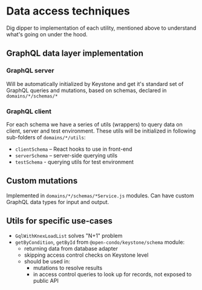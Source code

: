 Data access techniques
=====

Dig dipper to implementation of each utility, mentioned above to understand what's going on under the hood.

## GraphQL data layer implementation

### GraphQL server

Will be automatically initialized by Keystone and get it's standard set of GraphQL queries and mutations, based on schemas, declared in `domains/*/schemas/*`

### GraphQL client

For each schema we have a series of utils (wrappers) to query data on client, server and test environment.
These utils will be initialized in following sub-folders of `domains/*/utils`:
- `clientSchema` – React hooks to use in front-end
- `serverSchema` – server-side querying utils
- `testSchema` - querying utils for test environment

## Custom mutations

Implemented in `domains/*/schemas/*Service.js` modules.
Can have custom GraphQL data types for input and output.

## Utils for specific use-cases

- `GqlWithKnexLoadList` solves "N+1" problem
- `getByCondition`, `getById` from `@open-condo/keystone/schema` module:
  - returning data from database adapter
  - skipping access control checks on Keystone level
  - should be used in:
    - mutations to resolve results
    - in access control queries to look up for records, not exposed to public API
